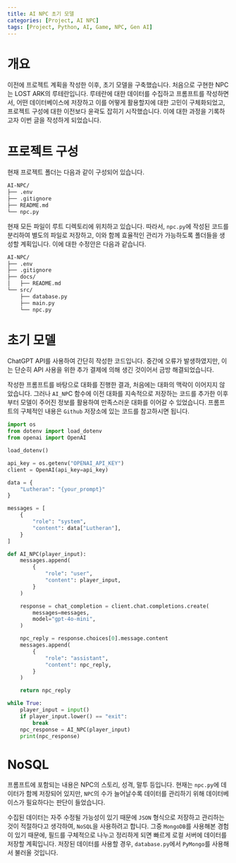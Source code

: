 ```yaml
---
title: AI NPC 초기 모델
categories: [Project, AI NPC]
tags: [Project, Python, AI, Game, NPC, Gen AI]
---
```


# 개요

이전에 프로젝트 계획을 작성한 이후, 초기 모델을 구축했습니다. 처음으로 구현한 NPC는 LOST ARK의 루테란입니다. 루테란에 대한 데이터를 수집하고 프롬프트를 작성하면서, 어떤 데이터베이스에 저장하고 이를 어떻게 활용할지에 대한 고민이 구체화되었고, 프로젝트 구성에 대한 이전보다 윤곽도 잡히기 시작했습니다. 이에 대한 과정을 기록하고자 이번 글을 작성하게 되었습니다.

# 프로젝트 구성

현재 프로젝트 폴더는 다음과 같이 구성되어 있습니다.

```markdown
AI-NPC/
├── .env
├── .gitignore
├── README.md
└── npc.py
```

현재 모든 파일이 루트 디렉토리에 위치하고 있습니다. 따라서, `npc.py`에 작성된 코드를 분리하여 별도의 파일로 저장하고, 이와 함께 효율적인 관리가 가능하도록 폴더들을 생성할 계획입니다. 이에 대한 수정안은 다음과 같습니다.

```markdown
AI-NPC/
├── .env
├── .gitignore
├── docs/
│   ├── README.md
└── src/                  
    ├── database.py
    ├── main.py
    └── npc.py
```

# 초기 모델

ChatGPT API를 사용하여 간단히 작성한 코드입니다. 중간에 오류가 발생하였지만, 이는 단순히 API 사용을 위한 추가 결제에 의해 생긴 것이어서 금방 해결되었습니다.

작성한 프롬프트를 바탕으로 대화를 진행한 결과, 처음에는 대화의 맥락이 이어지지 않았습니다. 그러나 `AI_NP`C 함수에 이전 대화를 지속적으로 저장하는 코드를 추가한 이후부터 모델이 주어진 정보를 활용하여 만족스러운 대화를 이어갈 수 있었습니다. 프롬프트의 구체적인 내용은 `Github` 저장소에 있는 코드를 참고하시면 됩니다.

```python
import os
from dotenv import load_dotenv
from openai import OpenAI

load_dotenv()

api_key = os.getenv("OPENAI_API_KEY")
client = OpenAI(api_key=api_key)

data = {
    "Lutheran": "{your_prompt}"
}

messages = [
    {
        "role": "system",
        "content": data["Lutheran"],
    }
]

def AI_NPC(player_input):
    messages.append(
        {
            "role": "user",
            "content": player_input,
        }
    )

    response = chat_completion = client.chat.completions.create(
        messages=messages,
        model="gpt-4o-mini",
    )

    npc_reply = response.choices[0].message.content
    messages.append(
        {
            "role": "assistant",
            "content": npc_reply,
        }
    )

    return npc_reply

while True:
    player_input = input()
    if player_input.lower() == "exit":
        break
    npc_response = AI_NPC(player_input)
    print(npc_response)
```

# NoSQL

프롬프트에 포함되는 내용은 NPC의 스토리, 성격, 말투 등입니다. 현재는 `npc.py`에 데이터가 함께 저장되어 있지만, `NPC`의 수가 늘어날수록 데이터를 관리하기 위해 데이터베이스가 필요하다는 판단이 들었습니다.

수집된 데이터는 자주 수정될 가능성이 있기 때문에 `JSON` 형식으로 저장하고 관리하는 것이 적절하다고 생각하여, `NoSQL`을 사용하려고 합니다. 그중 `MongoDB`를 사용해본 경험이 있기 때문에, 필드를 구체적으로 나누고 정리하게 되면 빠르게 로컬 서버에 데이터를 저장할 계획입니다. 저장된 데이터를 사용할 경우, `database.py`에서 `PyMongo`를 사용해서 불러올 것입니다.